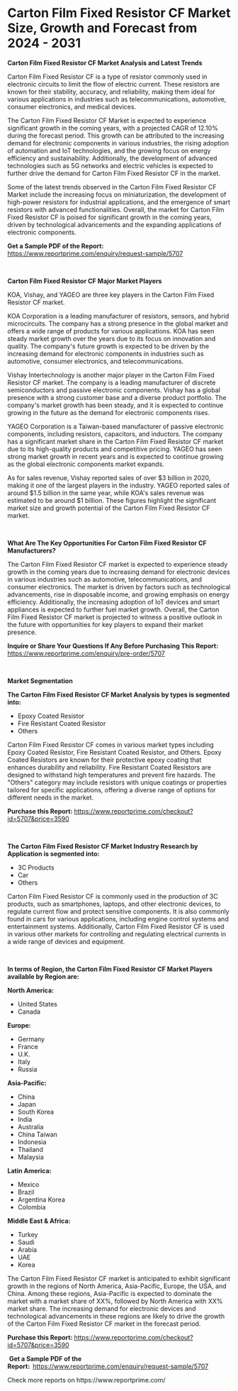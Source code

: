 <p><h1>Carton Film Fixed Resistor CF Market Size, Growth and Forecast from 2024 - 2031</h1></p><p><strong>Carton Film Fixed Resistor CF Market Analysis and Latest Trends</strong></p>
<p><p>Carton Film Fixed Resistor CF is a type of resistor commonly used in electronic circuits to limit the flow of electric current. These resistors are known for their stability, accuracy, and reliability, making them ideal for various applications in industries such as telecommunications, automotive, consumer electronics, and medical devices.</p><p>The Carton Film Fixed Resistor CF Market is expected to experience significant growth in the coming years, with a projected CAGR of 12.10% during the forecast period. This growth can be attributed to the increasing demand for electronic components in various industries, the rising adoption of automation and IoT technologies, and the growing focus on energy efficiency and sustainability. Additionally, the development of advanced technologies such as 5G networks and electric vehicles is expected to further drive the demand for Carton Film Fixed Resistor CF in the market.</p><p>Some of the latest trends observed in the Carton Film Fixed Resistor CF Market include the increasing focus on miniaturization, the development of high-power resistors for industrial applications, and the emergence of smart resistors with advanced functionalities. Overall, the market for Carton Film Fixed Resistor CF is poised for significant growth in the coming years, driven by technological advancements and the expanding applications of electronic components.</p></p>
<p><strong>Get a Sample PDF of the Report:&nbsp;</strong> <a href="https://www.reportprime.com/enquiry/request-sample/5707">https://www.reportprime.com/enquiry/request-sample/5707</a></p>
<p>&nbsp;</p>
<p><strong>Carton Film Fixed Resistor CF Major Market Players</strong></p>
<p><p>KOA, Vishay, and YAGEO are three key players in the Carton Film Fixed Resistor CF market.</p><p>KOA Corporation is a leading manufacturer of resistors, sensors, and hybrid microcircuits. The company has a strong presence in the global market and offers a wide range of products for various applications. KOA has seen steady market growth over the years due to its focus on innovation and quality. The company's future growth is expected to be driven by the increasing demand for electronic components in industries such as automotive, consumer electronics, and telecommunications.</p><p>Vishay Intertechnology is another major player in the Carton Film Fixed Resistor CF market. The company is a leading manufacturer of discrete semiconductors and passive electronic components. Vishay has a global presence with a strong customer base and a diverse product portfolio. The company's market growth has been steady, and it is expected to continue growing in the future as the demand for electronic components rises.</p><p>YAGEO Corporation is a Taiwan-based manufacturer of passive electronic components, including resistors, capacitors, and inductors. The company has a significant market share in the Carton Film Fixed Resistor CF market due to its high-quality products and competitive pricing. YAGEO has seen strong market growth in recent years and is expected to continue growing as the global electronic components market expands.</p><p>As for sales revenue, Vishay reported sales of over $3 billion in 2020, making it one of the largest players in the industry. YAGEO reported sales of around $1.5 billion in the same year, while KOA's sales revenue was estimated to be around $1 billion. These figures highlight the significant market size and growth potential of the Carton Film Fixed Resistor CF market.</p></p>
<p>&nbsp;</p>
<p><strong>What Are The Key Opportunities For Carton Film Fixed Resistor CF Manufacturers?</strong></p>
<p><p>The Carton Film Fixed Resistor CF market is expected to experience steady growth in the coming years due to increasing demand for electronic devices in various industries such as automotive, telecommunications, and consumer electronics. The market is driven by factors such as technological advancements, rise in disposable income, and growing emphasis on energy efficiency. Additionally, the increasing adoption of IoT devices and smart appliances is expected to further fuel market growth. Overall, the Carton Film Fixed Resistor CF market is projected to witness a positive outlook in the future with opportunities for key players to expand their market presence.</p></p>
<p><strong>Inquire or Share Your Questions If Any Before Purchasing This Report:</strong> <a href="https://www.reportprime.com/enquiry/pre-order/5707">https://www.reportprime.com/enquiry/pre-order/5707</a></p>
<p>&nbsp;</p>
<p><strong>Market Segmentation</strong></p>
<p><strong>The Carton Film Fixed Resistor CF Market Analysis by types is segmented into:</strong></p>
<p><ul><li>Epoxy Coated Resistor</li><li>Fire Resistant Coated Resistor</li><li>Others</li></ul></p>
<p><p>Carton Film Fixed Resistor CF comes in various market types including Epoxy Coated Resistor, Fire Resistant Coated Resistor, and Others. Epoxy Coated Resistors are known for their protective epoxy coating that enhances durability and reliability. Fire Resistant Coated Resistors are designed to withstand high temperatures and prevent fire hazards. The "Others" category may include resistors with unique coatings or properties tailored for specific applications, offering a diverse range of options for different needs in the market.</p></p>
<p><strong>Purchase this Report:&nbsp;</strong><a href="https://www.reportprime.com/checkout?id=5707&price=3590">https://www.reportprime.com/checkout?id=5707&price=3590</a></p>
<p>&nbsp;</p>
<p><strong>The Carton Film Fixed Resistor CF Market Industry Research by Application is segmented into:</strong></p>
<p><ul><li>3C Products</li><li>Car</li><li>Others</li></ul></p>
<p><p>Carton Film Fixed Resistor CF is commonly used in the production of 3C products, such as smartphones, laptops, and other electronic devices, to regulate current flow and protect sensitive components. It is also commonly found in cars for various applications, including engine control systems and entertainment systems. Additionally, Carton Film Fixed Resistor CF is used in various other markets for controlling and regulating electrical currents in a wide range of devices and equipment.</p></p>
<p>&nbsp;</p>
<p><strong>In terms of Region, the Carton Film Fixed Resistor CF Market Players available by Region are:</strong></p>
<p>
    <p> <strong> North America: </strong>
        <ul>
            <li>United States</li>
            <li>Canada</li>
        </ul>
        </p> 
    <p> <strong> Europe: </strong>
        <ul>
            <li>Germany</li>
            <li>France</li>
            <li>U.K.</li>
            <li>Italy</li>
            <li>Russia</li>
        </ul>
        </p> 
    <p> <strong> Asia-Pacific: </strong>
        <ul>
            <li>China</li>
            <li>Japan</li>
            <li>South Korea</li>
            <li>India</li>
            <li>Australia</li>
            <li>China Taiwan</li>
            <li>Indonesia</li>
            <li>Thailand</li>
            <li>Malaysia</li>
        </ul>
        </p> 
    <p> <strong> Latin America: </strong>
        <ul>
            <li>Mexico</li>
            <li>Brazil</li>
            <li>Argentina Korea</li>
            <li>Colombia</li>
        </ul>
        </p> 
    <p> <strong> Middle East & Africa: </strong>
        <ul>
            <li>Turkey</li>
            <li>Saudi</li>
            <li>Arabia</li>
            <li>UAE</li>
            <li>Korea</li>
        </ul>
    </p>
    </p>
<p><p>The Carton Film Fixed Resistor CF market is anticipated to exhibit significant growth in the regions of North America, Asia-Pacific, Europe, the USA, and China. Among these regions, Asia-Pacific is expected to dominate the market with a market share of XX%, followed by North America with XX% market share. The increasing demand for electronic devices and technological advancements in these regions are likely to drive the growth of the Carton Film Fixed Resistor CF market in the forecast period.</p></p>
<p><strong>Purchase this Report: </strong><a href="https://www.reportprime.com/checkout?id=5707&price=3590">https://www.reportprime.com/checkout?id=5707&price=3590</a></p>
<p>&nbsp;<strong>Get a Sample PDF of the Report:&nbsp;&nbsp;</strong><a href="https://www.reportprime.com/enquiry/request-sample/5707">https://www.reportprime.com/enquiry/request-sample/5707</a></p>
<p><strong></strong></p>
<p>Check more reports on https://www.reportprime.com/</p>